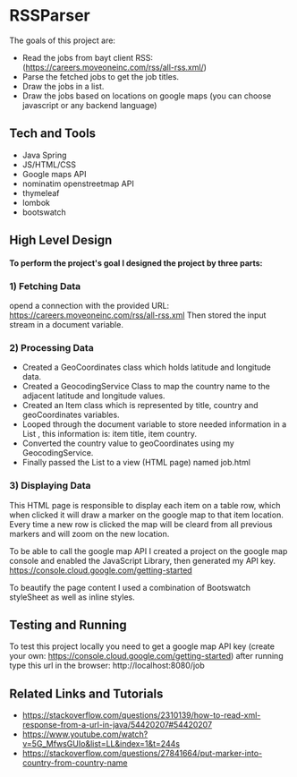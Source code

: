 
# RSSParser

The goals of this project are:
- Read the jobs from bayt client RSS: (https://careers.moveoneinc.com/rss/all-rss.xml/)
- Parse the fetched jobs to get the job titles.
- Draw the jobs in a list.
- Draw the jobs based on locations on google maps (you can choose javascript or any backend language)




## Tech and Tools

- Java Spring
- JS/HTML/CSS
- Google maps API
- nominatim openstreetmap API
- thymeleaf
- lombok
- bootswatch




## High Level Design

#### To perform the project's goal I designed the project by three parts:
### 1) Fetching Data
opend a connection with the provided URL: https://careers.moveoneinc.com/rss/all-rss.xml  Then stored the input stream in a document variable.


### 2) Processing Data
- Created a GeoCoordinates class which holds latitude and longitude data.
- Created a GeocodingService Class to map the country name to the adjacent latitude and longitude values.
- Created an Item class which is represented by title, country and geoCoordinates variables.
- Looped through the document variable to store needed information in a List<Item> , this information is: item title, item country.
- Converted the country value to geoCoordinates using my GeocodingService.
- Finally passed the List<Item> to a view (HTML page) named job.html

### 3) Displaying Data
This HTML page is responsible to display each item on a table row, which when clicked it will draw a marker on the google map to that item location. Every time a new row is clicked the map will be cleard from all previous markers and will zoom on the new location.

To be able to call the google map API I created a project on the google map console and enabled the JavaScript Library, then generated my API key.
https://console.cloud.google.com/getting-started


To beautify the page content I used a combination of Bootswatch styleSheet as well as inline styles.

## Testing and Running
To test this project locally you need to get a google map API key (create your own: https://console.cloud.google.com/getting-started)
after running type this url in the browser: http://localhost:8080/job





## Related Links and Tutorials

- https://stackoverflow.com/questions/2310139/how-to-read-xml-response-from-a-url-in-java/54420207#54420207
- https://www.youtube.com/watch?v=5G_MfwsGUIo&list=LL&index=1&t=244s
- https://stackoverflow.com/questions/27841664/put-marker-into-country-from-country-name
